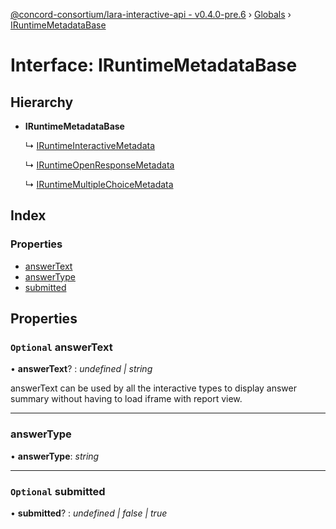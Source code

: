 [@concord-consortium/lara-interactive-api - v0.4.0-pre.6](../README.md) › [Globals](../globals.md) › [IRuntimeMetadataBase](iruntimemetadatabase.md)

# Interface: IRuntimeMetadataBase

## Hierarchy

* **IRuntimeMetadataBase**

  ↳ [IRuntimeInteractiveMetadata](iruntimeinteractivemetadata.md)

  ↳ [IRuntimeOpenResponseMetadata](iruntimeopenresponsemetadata.md)

  ↳ [IRuntimeMultipleChoiceMetadata](iruntimemultiplechoicemetadata.md)

## Index

### Properties

* [answerText](iruntimemetadatabase.md#optional-answertext)
* [answerType](iruntimemetadatabase.md#answertype)
* [submitted](iruntimemetadatabase.md#optional-submitted)

## Properties

### `Optional` answerText

• **answerText**? : *undefined | string*

answerText can be used by all the interactive types to display answer summary without having to load iframe
with report view.

___

###  answerType

• **answerType**: *string*

___

### `Optional` submitted

• **submitted**? : *undefined | false | true*
